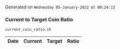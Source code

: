 Generated on `Wednesday 05-January-2022 at 00:24:13`

### Current to Target Coin Ratio
`current_coin_ratio.sh`

Date|Current|Target|Ratio
---|---|---|---
